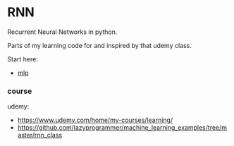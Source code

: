 # RNN
Recurrent Neural Networks in python.  

Parts of my learning code for and inspired by that udemy class.

Start here:

* [mlp](mlp/README.md)


### course
udemy: 
* https://www.udemy.com/home/my-courses/learning/
* https://github.com/lazyprogrammer/machine_learning_examples/tree/master/rnn_class
